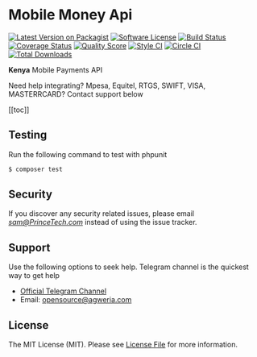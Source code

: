 # Mobile Money Api

[![Latest Version on Packagist][ico-version]][link-packagist]
[![Software License][ico-license]](LICENSE.md)
[![Build Status][ico-travis]][link-travis]
[![Coverage Status][ico-scrutinizer]][link-scrutinizer]
[![Quality Score][ico-code-quality]][link-code-quality]
[![Style CI][ico-style-ci]][link-style-ci]
[![Circle CI][ico-circle-ci]][link-circle-ci]
[![Total Downloads][ico-downloads]][link-downloads]

**Kenya** Mobile Payments API


Need help integrating?  Mpesa, Equitel, RTGS, SWIFT, VISA, MASTERRCARD? Contact support below

[[toc]]

## Testing

Run the following command to test with phpunit
``` bash
$ composer test
```

## Security

If you discover any security related issues, please email *sam@PrinceTech.com* instead of using the issue tracker.

## Support

Use the following options to seek help. Telegram channel is the quickest way to get help

- [Official Telegram Channel](https://t.me/mobile_money_api)
- Email:  <opensource@agweria.com>


## License

The MIT License (MIT). Please see [License File](LICENSE.md) for more information.

[ico-version]: https://img.shields.io/packagist/v/PrinceTech/mobile-money.svg?style=flat-square
[ico-license]: https://img.shields.io/badge/license-MIT-brightgreen.svg?style=flat-square
[ico-travis]: https://img.shields.io/travis/PrinceTech/mobile-money/master.svg?style=flat-square
[ico-style-ci]: https://styleci.io/repos/132899622/shield?branch=master
[ico-circle-ci]: https://circleci.com/gh/PrinceTech/mobile-money.png?style=shield
[ico-scrutinizer]: https://img.shields.io/scrutinizer/coverage/g/PrinceTech/mobile-money.svg?style=flat-square
[ico-code-quality]: https://img.shields.io/scrutinizer/g/PrinceTech/mobile-money.svg?style=flat-square
[ico-downloads]: https://img.shields.io/packagist/dt/PrinceTech/mobile-money.svg?style=flat-square

[link-packagist]: https://packagist.org/packages/PrinceTech/mobile-money
[link-travis]: https://travis-ci.org/PrinceTech/mobile-money
[link-circle-ci]: https://circleci.com/gh/PrinceTech/mobile-money
[link-scrutinizer]: https://scrutinizer-ci.com/g/PrinceTech/mobile-money/code-structure
[link-code-quality]: https://scrutinizer-ci.com/g/PrinceTech/mobile-money
[link-downloads]: https://packagist.org/packages/PrinceTech/mobile-money
[link-style-ci]: https://styleci.io/repos/132899622
[link-author]: https://github.com/samueldervis
[link-contributors]: ../../contributors

